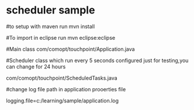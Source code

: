 # scheduler sample
#to setup  with maven run
mvn install

#To import in eclipse run
mvn eclipse:eclipse


#Main class
com/comopt/touchpoint/Application.java

#Scheduler class which run every 5 seconds configured just for testing,you can change for 24 hours

com/comopt/touchpoint/ScheduledTasks.java

#change log file path in application prooerties file

logging.file=c:/learning/sample/application.log

